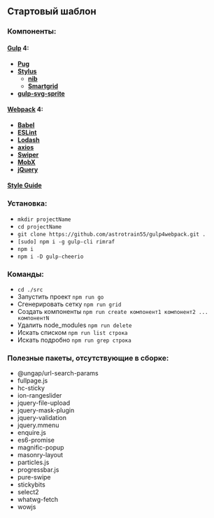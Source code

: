 ## Стартовый шаблон

### Компоненты:

#### **[Gulp](https://gulpjs.com/) 4**:
  * **[Pug](https://pugjs.org/)**
  * **[Stylus](http://stylus-lang.com/)**
    * **[nib](http://stylus.github.io/nib/)**
    * **[Smartgrid](https://www.youtube.com/watch?v=KFVoIzaGPYg&list=PLyeqauxei6je28tJvioIsE0bYnARh0UVz)**
  * **[gulp-svg-sprite](https://github.com/jkphl/gulp-svg-sprite)**

#### **[Webpack](https://webpack.js.org/) 4**:
  * **[Babel](https://babeljs.io/)**
  * **[ESLint](https://eslint.org/)**
  * **[Lodash](https://lodash.com/)**
  * **[axios](https://github.com/axios/axios)**
  * **[Swiper](https://idangero.us/swiper/)**
  * **[MobX](https://mobx.js.org/)**
  * **[jQuery](https://jquery.com/)**

#### **[Style Guide](https://github.com/leonidlebedev/javascript-airbnb)**

### Установка:
* ```mkdir projectName```
* ```cd projectName```
* ```git clone https://github.com/astrotrain55/gulp4webpack.git .```
* ```[sudo] npm i -g gulp-cli rimraf```
* ```npm i```
* ```npm i -D gulp-cheerio```

### Команды:
* ```cd ./src```
* Запустить проект ```npm run go```
* Сгенерировать сетку ```npm run grid```
* Создать компоненты ```npm run create компонент1 компонент2 ... компонентN```
* Удалить node_modules ```npm run delete```
* Искать списком ```npm run list строка```
* Искать подробно ```npm run grep строка```

### Полезные пакеты, отсутствующие в сборке:
* @ungap/url-search-params
* fullpage.js
* hc-sticky
* ion-rangeslider
* jquery-file-upload
* jquery-mask-plugin
* jquery-validation
* jquery.mmenu
* enquire.js
* es6-promise
* magnific-popup
* masonry-layout
* particles.js
* progressbar.js
* pure-swipe
* stickybits
* select2
* whatwg-fetch
* wowjs
